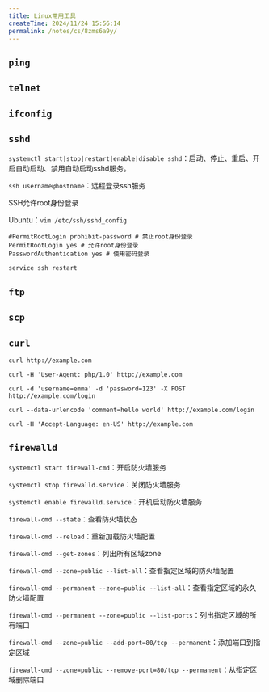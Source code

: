 ```yaml
---
title: Linux常用工具
createTime: 2024/11/24 15:56:14
permalink: /notes/cs/8zms6a9y/
---
```

## `ping`



## `telnet`



## `ifconfig`



## `sshd`

`systemctl start|stop|restart|enable|disable sshd`：启动、停止、重启、开启自动启动、禁用自动启动sshd服务。

`ssh username@hostname`：远程登录ssh服务


SSH允许root身份登录

Ubuntu：`vim /etc/ssh/sshd_config`

```
#PermitRootLogin prohibit-password # 禁止root身份登录
PermitRootLogin yes # 允许root身份登录
PasswordAuthentication yes # 使用密码登录
```

`service ssh restart`

## `ftp`



## `scp`



## `curl`

`curl http://example.com`

`curl -H 'User-Agent: php/1.0' http://example.com`

`curl -d 'username=emma' -d 'password=123' -X POST  http://example.com/login`

`curl --data-urlencode 'comment=hello world' http://example.com/login`

`curl -H 'Accept-Language: en-US' http://example.com`



## `firewalld`

`systemctl start firewall-cmd`：开启防火墙服务

`systemctl stop firewalld.service`：关闭防火墙服务

`systemctl enable firewalld.service`：开机启动防火墙服务

`firewall-cmd --state`：查看防火墙状态

`firewall-cmd --reload`：重新加载防火墙配置

`firewall-cmd --get-zones`：列出所有区域zone

`firewall-cmd --zone=public --list-all`：查看指定区域的防火墙配置

`firewall-cmd --permanent --zone=public --list-all`：查看指定区域的永久防火墙配置

`firewall-cmd --permanent --zone=public --list-ports`：列出指定区域的所有端口

`firewall-cmd --zone=public --add-port=80/tcp --permanent`：添加端口到指定区域

`firewall-cmd --zone=public --remove-port=80/tcp --permanent`：从指定区域删除端口



